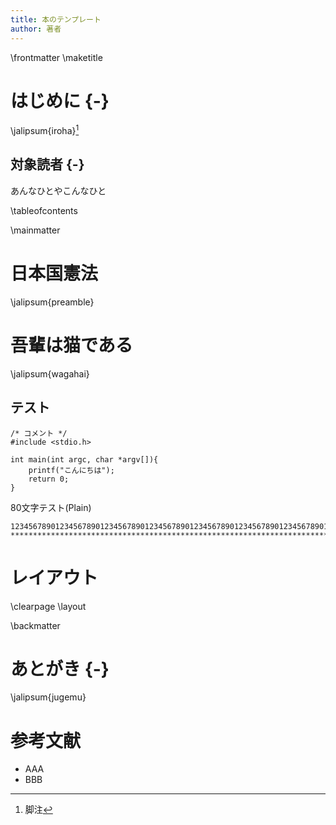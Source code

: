 ```yaml
---
title: 本のテンプレート
author: 著者
---
```


\frontmatter
\maketitle

# はじめに {-}

\jalipsum{iroha}[^1]

[^1]: 脚注

## 対象読者 {-}

あんなひとやこんなひと

\tableofcontents

\mainmatter

# 日本国憲法

\jalipsum{preamble}

# 吾輩は猫である

\jalipsum{wagahai}

## テスト

~~~ {.c}
/* コメント */
#include <stdio.h>

int main(int argc, char *argv[]){
    printf("こんにちは");
    return 0;
}
~~~

80文字テスト(Plain)

~~~
12345678901234567890123456789012345678901234567890123456789012345678901234567890
********************************************************************************
~~~

# レイアウト

\clearpage
\layout

\backmatter

# あとがき {-}

\jalipsum{jugemu}

# 参考文献

- AAA
- BBB
